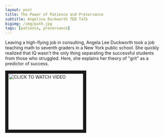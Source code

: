 ```yaml
---
layout: post
title: The Power of Patience and Preservance
subtitle: Angelina Duckworth TED Talk
bigimg: /img/path.jpg
tags: [patience, preservance] 
---
```


Leaving a high-flying job in consulting, Angela Lee Duckworth took a job teaching math to seventh graders in a New York public school. 
She quickly realized that IQ wasn't the only thing separating the successful students from those who struggled. Here, she explains her 
theory of "grit" as a predictor of success.


<a href="http://www.youtube.com/watch?feature=player_embedded&v=H14bBuluwB8
" target="_blank"><img src="http://img.youtube.com/vi/H14bBuluwB8/0.jpg" 
alt="CLICK TO WATCH VIDEO" width="240" height="180" border="10" /></a>
